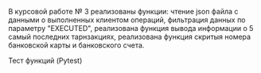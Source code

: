 В курсовой работе № 3 реализованы функции: чтение json файла с данными о выполненных клиентом операций, фильтрация данных по параметру "EXECUTED", реализована функция вывода информации о 5 самый последних тарнзакциях, реализована функция скритыя номера банковской карты и банковского счета.

Тест функций (Pytest)
